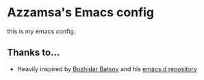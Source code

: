 # Azzamsa's Emacs config

this is my emacs config.

## Thanks to…

* Heavily inspired by [Bozhidar Batsov](http://batsov.com) and his [emacs.d repository](https://github.com/bbatsov/emacs.d)
